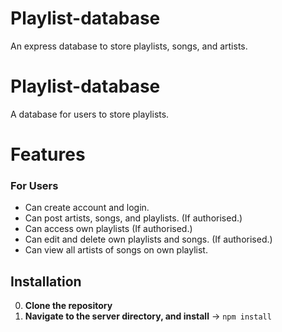 # Playlist-database
An express database to store playlists, songs, and artists. 

# Playlist-database #

A database for users to store playlists.

# Features

### For Users
* Can create account and login.
* Can post artists, songs, and playlists. (If authorised.)
* Can access own playlists (If authorised.)
* Can edit and delete own playlists and songs. (If authorised.)
* Can view all artists of songs on own playlist.

## Installation
  0. **Clone the repository**
  1. **Navigate to the server directory, and install** -> 
    ``` npm install ```
